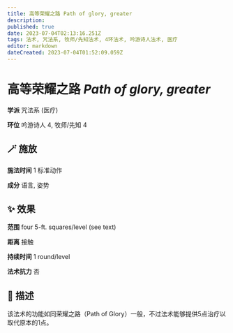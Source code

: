 ```yaml
---
title: 高等荣耀之路 Path of glory, greater
description: 
published: true
date: 2023-07-04T02:13:16.251Z
tags: 法术, 咒法系, 牧师/先知法术, 4环法术, 吟游诗人法术, 医疗
editor: markdown
dateCreated: 2023-07-04T01:52:09.059Z
---
```


# **高等荣耀之路** *Path of glory, greater*

**学派** 咒法系 (医疗) 

**环位** 吟游诗人 4, 牧师/先知 4

## 🪄 施放

**施法时间** 1 标准动作

**成分** 语言, 姿势

## ✨ 效果  

**范围** four 5-ft. squares/level (see text)

**距离** 接触  

**持续时间** 1 round/level 

**法术抗力** 否

## 📖 描述

该法术的功能如同荣耀之路（Path of Glory）一般，不过法术能够提供5点治疗以取代原本的1点。
    